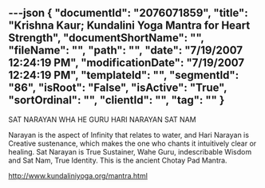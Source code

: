 ---json
{
  "documentId": "2076071859",
  "title": "Krishna Kaur; Kundalini Yoga Mantra for Heart Strength",
  "documentShortName": "",
  "fileName": "",
  "path": "",
  "date": "7/19/2007 12:24:19 PM",
  "modificationDate": "7/19/2007 12:24:19 PM",
  "templateId": "",
  "segmentId": "86",
  "isRoot": "False",
  "isActive": "True",
  "sortOrdinal": "",
  "clientId": "",
  "tag": ""
}
---

SAT NARAYAN
WHA HE GURU
HARI NARAYAN
SAT NAM

Narayan is the aspect of Infinity that relates to water, and Hari Narayan is Creative sustenance, which makes the one who chants it intuitively clear or healing. Sat Narayan is True Sustainer, Wahe Guru, indescribable Wisdom and Sat Nam, True Identity. This is the ancient Chotay Pad Mantra.

http://www.kundaliniyoga.org/mantra.html
